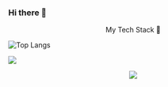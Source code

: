 ### Hi there 👋

<p align="center">
My Tech Stack 🔭
</p>

  ![Top Langs](https://github-readme-stats.vercel.app/api/top-langs/?username=leonikussmaul&layout=compact)

   <a href="https://skillicons.dev">
    <img src="https://skillicons.dev/icons?i=js,html,css,vscode,react,figma&perline=3" />
  </a>


  
<p align="center">
  <a href="https://skillicons.dev">
    <img src="https://skillicons.dev/icons?i=js,html,css,vscode,react,figma&perline=3" />
  </a>
</p>





<!--
**leonikussmaul/leonikussmaul** is a ✨ _special_ ✨ repository because its `README.md` (this file) appears on your GitHub profile.

Here are some ideas to get you started:

- 🔭 I’m currently working on ...
- 🌱 I’m currently learning ...
- 👯 I’m looking to collaborate on ...
- 🤔 I’m looking for help with ...
- 💬 Ask me about ...
- 📫 How to reach me: ...
- 😄 Pronouns: ...
- ⚡ Fun fact: ...
-->
